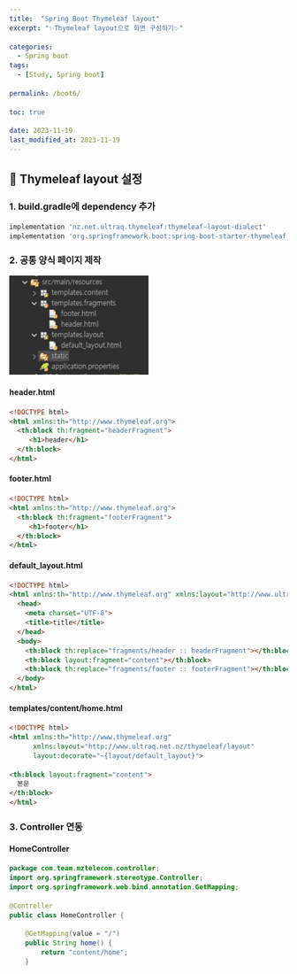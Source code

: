 ```yaml
---
title:  "Spring Boot Thymeleaf layout"
excerpt: "✨Thymeleaf layout으로 화면 구성하기✨"

categories:
  - Spring boot
tags:
  - [Study, Spring boot]

permalink: /boot6/

toc: true

date: 2023-11-19
last_modified_at: 2023-11-19
---
```


## 🌿 Thymeleaf layout 설정

### 1. build.gradle에 dependency 추가

```bash
implementation 'nz.net.ultraq.thymeleaf:thymeleaf-layout-dialect'
implementation 'org.springframework.boot:spring-boot-starter-thymeleaf'
```

### 2. 공통 양식 페이지 제작

<img src="/assets/images/layout-list.png" alt="securityAuto" width="50%" itemprop="image">

#### header.html
```html
<!DOCTYPE html>
<html xmlns:th="http://www.thymeleaf.org">
  <th:block th:fragment="headerFragment">
     <h1>header</h1>
  </th:block>
</html>
```

#### footer.html
```html
<!DOCTYPE html>
<html xmlns:th="http://www.thymeleaf.org">
  <th:block th:fragment="footerFragment">
     <h1>footer</h1>
  </th:block>
</html>
```

#### default_layout.html
```html
<!DOCTYPE html>
<html xmlns:th="http://www.thymeleaf.org" xmlns:layout="http://www.ultraq.net.nz/thymeleaf/layout">
  <head>
  	<meta charset="UTF-8">
  	<title>title</title>
  </head>
  <body>
    <th:block th:replace="fragments/header :: headerFragment"></th:block>
    <th:block layout:fragment="content"></th:block>
    <th:block th:replace="fragments/footer :: footerFragment"></th:block>
  </body>
</html>
```

#### templates/content/home.html
```html
<!DOCTYPE html>
<html xmlns:th="http://www.thymeleaf.org"
      xmlns:layout="http://www.ultraq.net.nz/thymeleaf/layout"
      layout:decorate="~{layout/default_layout}">

<th:block layout:fragment="content">
  본문
</th:block>
</html>
```

### 3. Controller 연동

#### HomeController
```java
package com.team.mztelecom.controller;
import org.springframework.stereotype.Controller;
import org.springframework.web.bind.annotation.GetMapping;

@Controller
public class HomeController {
	
	@GetMapping(value = "/")
	public String home() {
		return "content/home";
	}
```
